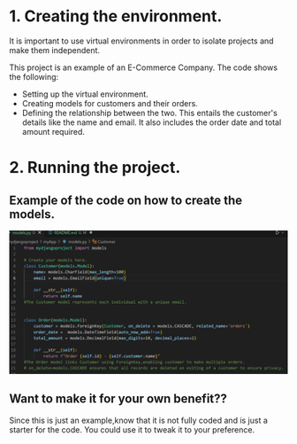# 1. Creating the environment.

It is important to use virtual environments in order to isolate projects and make them independent.

This project is an example of an E-Commerce Company. The code shows the following:
 * Setting up the virtual environment.
 * Creating models for customers and their orders.
 * Defining the relationship between the two. This entails the customer's details like the name and email. It also includes the order date and total amount required.


# 2. Running the project.
## Example of the code on how to create the models.
<img src="images/example.png">

## Want to make it for your own benefit??
Since this is just an example,know that it is not fully coded and is just a starter for the code.
You could use it to tweak it to your preference.